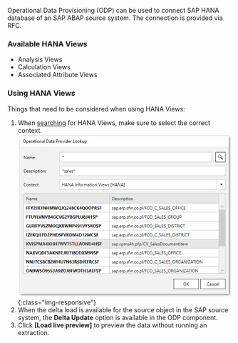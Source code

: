 Operational Data Provisioning (ODP) can be used to connect SAP HANA database of an SAP ABAP source system. The connection is provided via RFC. 

### Available HANA Views

- Analysis Views
- Calculation Views 
- Associated Attribute Views 

### Using HANA Views
Things that need to be considered when using HANA Views:

1. When [searching](./odp-define) for HANA Views, make sure to select the correct context. 
![ODP HANA View](/img/content/odp/odp-component-hanaview-salesdocumentitem-01.png){:class="img-responsive"}
2. When the delta load is available for the source object in the SAP source system, the **Delta Update** option is available in the ODP component. 
3. Click **[Load live preview]** to preview the data without running an extraction.